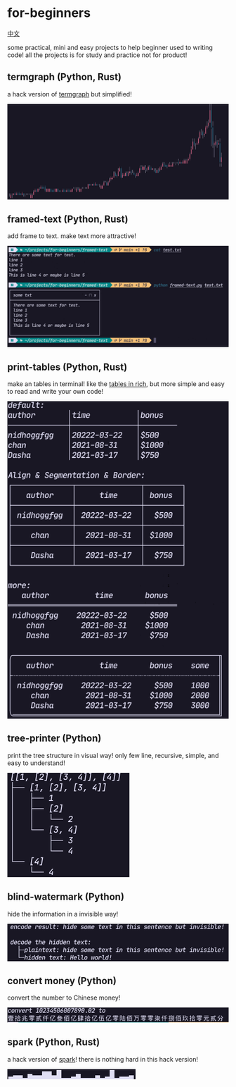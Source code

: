 # for-beginners

[中文](./README_cn.md)

some practical, mini and easy projects to help beginner used to writing code!
all the projects is for study and practice not for product!

## termgraph (Python, Rust)

a hack version of [termgraph](https://github.com/sgeisler/termgraph.git)
but simplified!

![termgraph](./images/termgraph_colored.png)

## framed-text (Python, Rust)

add frame to text. make text more attractive!

![framed-txt](./images/framed-text.png)

## print-tables (Python, Rust)

make an tables in terminal!
like the [tables in rich](https://github.com/Textualize/rich), but more simple and easy to read and write your own code!

![print-tables](./images/print-tables.png)

## tree-printer (Python)

print the tree structure in visual way!
only few line, recursive, simple, and easy to understand!

![tree-printer](./images/tree-printer.png)

## blind-watermark (Python)

hide the information in a invisible way!

![hide-text](./images/blind-watermark-text.png)

## convert money (Python)

convert the number to Chinese money!

![convert money](./images/convert_money.png)

## spark (Python, Rust)

a hack version of [spark](https://github.com/holman/spark)!
there is nothing hard in this hack version!

![spark](./images/spark.png)
